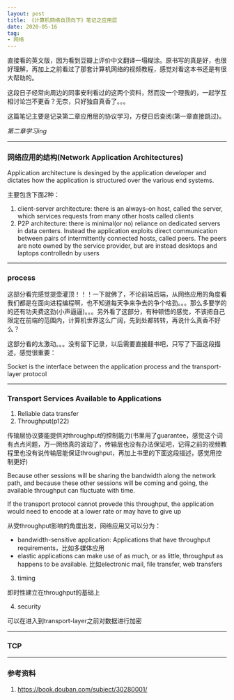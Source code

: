 ```yaml
---
layout: post
title: 《计算机网络自顶向下》笔记之应用层
date: 2020-05-16
tag: 
- 网络
---
```


直接看的英文版，因为看到豆瓣上评价中文翻译一塌糊涂。原书写的真是好，也很好理解，再加上之前看过了那套计算机网络的视频教程，感觉对看这本书还是有很大帮助的。

这段日子经常向周边的同事安利看过的这两个资料，然而没一个理我的，一起学互相讨论岂不更香？无奈，只好独自真香了。。。

这篇笔记主要是记录第二章应用层的协议学习，方便日后查阅(第一章直接跳过)。

*第二章学习ing*

<!-- more -->

---

### 网络应用的结构(Network Application Architectures)

Application architecture is desinged by the application developer and dictates how the application is structured over the various end systems.

主要包含下面*2*种：

1. client-server architecture: there is an always-on host, called the server, which services requests from many other hosts called clients
2. P2P architecture: there is minimal(or no) reliance on dedicated servers in data centers. Instead the application exploits direct communication between pairs of intermittently connected hosts, called peers. The peers are note owned by the service provider, but are instead desktops and laptops controlledn by users

---

### process

这部分看完感觉提壶灌顶！！！一下就佛了，不论前端后端，从网络应用的角度看我们都是在面向进程编程啊，也不知道每天争来争去的争个啥劲。。。那么多要学的的还有功夫费这劲(小声逼逼)。。。另外看了这部分，有种顿悟的感觉，不该把自己限定在前端的范围内，计算机世界这么广阔，先到处都转转，再说什么真香不好么？

这部分看的太激动。。。没有留下记录，以后需要直接翻书吧，只写了下面这段描述，感觉很重要：

Socket is the interface between the application process and the transport-layer protocol

---

### Transport Services Available to Applications

1. Reliable data transfer
2. Throughput(p122)

传输层协议要能提供对throughput的控制能力(书里用了guarantee，感觉这个词有点点问题，万一网络真的波动了，传输层也没有办法保证吧，记得之前的视频教程里也没有说传输层能保证throughput，再加上书里的下面这段描述，感觉用控制更好)

Because other sessions will be sharing the bandwidth along the network path, and because these other sessions will be coming and going, the available throughput can fluctuate with time.

If the transport protocol cannot provede this throughput, the application would need to encode at a lower rate or may have to give up

从受throughput影响的角度出发，网络应用又可以分为：

  - bandwidth-sensitive application: Applications that have throughput requirements，比如多媒体应用
  - elastic applications can make use of as much, or as little, throughput as happens to be available. 比如electronic mail, file transfer, web transfers

3. timing

  即时性建立在throughput的基础上

4. security

可以在进入到transport-layer之前对数据进行加密

---

### TCP






---

### 参考资料

1. https://book.douban.com/subject/30280001/